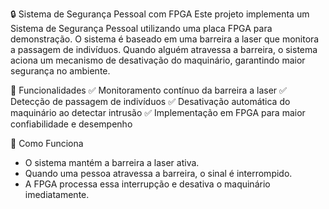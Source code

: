 🔒 Sistema de Segurança Pessoal com FPGA
Este projeto implementa um Sistema de Segurança Pessoal utilizando uma placa FPGA para demonstração. O sistema é baseado em uma barreira a laser que monitora a passagem de indivíduos. Quando alguém atravessa a barreira, o sistema aciona um mecanismo de desativação do maquinário, garantindo maior segurança no ambiente.

🚀 Funcionalidades
✅ Monitoramento contínuo da barreira a laser
✅ Detecção de passagem de indivíduos
✅ Desativação automática do maquinário ao detectar intrusão
✅ Implementação em FPGA para maior confiabilidade e desempenho

📌 Como Funciona
- O sistema mantém a barreira a laser ativa.
- Quando uma pessoa atravessa a barreira, o sinal é interrompido.
- A FPGA processa essa interrupção e desativa o maquinário imediatamente.
